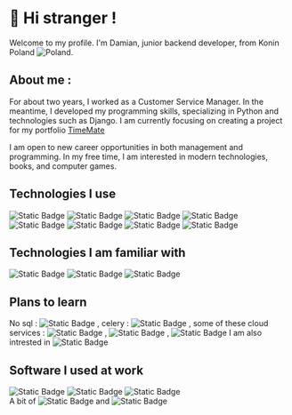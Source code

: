 # 👋 Hi stranger ! 

Welcome to my profile.
I'm Damian, junior backend developer, from Konin Poland ![Poland](https://img.icons8.com/color/24/poland-circular.png).

## About me : 
 For about two years, I worked as a Customer Service Manager. In the meantime, I developed my programming skills, specializing in Python and technologies such as Django. 
 I am currently focusing on creating a project for my portfolio [TimeMate](https://github.com/vaqMAD/TimeMate)
 
 I am open to new career opportunities in both management and programming. In my free time, I am interested in modern technologies, books, and computer games. 

## Technologies I use
![Static Badge](https://img.shields.io/badge/Python-%233776AB?style=for-the-badge&logo=python&logoColor=white) ![Static Badge](https://img.shields.io/badge/Django-%23092E20?style=for-the-badge&logo=django) ![Static Badge](https://img.shields.io/badge/Django%20Rest%20Framework-%23092E20?style=for-the-badge)  ![Static Badge](https://img.shields.io/badge/PostgreSQL-%234169E1?style=for-the-badge&logo=postgresql&logoColor=white) ![Static Badge](https://img.shields.io/badge/GIT-%23F05032?style=for-the-badge&logo=git&logoColor=white) ![Static Badge](https://img.shields.io/badge/GitHub-%23181717?style=for-the-badge&logo=github&logoColor=white) ![Static Badge](https://img.shields.io/badge/Docker-%232496ED?style=for-the-badge&logo=docker&logoColor=white)  ![Static Badge](https://img.shields.io/badge/Linux-%23FCC624?style=for-the-badge&logo=linux&logoColor=black)


## Technologies I am familiar with 
![Static Badge](https://img.shields.io/badge/Flask-%23000000?style=for-the-badge&logo=flask&logoColor=white) ![Static Badge](https://img.shields.io/badge/HTML-%23E34F26?style=for-the-badge&logo=html5&logoColor=white) ![Static Badge](https://img.shields.io/badge/CSS-%231572B6?style=for-the-badge&logo=css3&logoColor=white)

## Plans to learn 
No sql : ![Static Badge](https://img.shields.io/badge/Redis-%23FF4438?style=for-the-badge&logo=redis&logoColor=white)   , celery : ![Static Badge](https://img.shields.io/badge/Celery-%2337814A?style=for-the-badge&logo=celery&logoColor=white)  , some of these cloud services : ![Static Badge](https://img.shields.io/badge/AWS-%23232F3E?style=for-the-badge&logo=amazonwebservices&logoColor=white) , ![Static Badge](https://img.shields.io/badge/Google%20Cloud%20Platform-%234285F4?style=for-the-badge&logo=googlecloud&logoColor=white) , ![Static Badge](https://img.shields.io/badge/Azure-%230080ff?style=for-the-badge)
I am also intrested in ![Static Badge](https://img.shields.io/badge/GO-%2300ADD8?style=for-the-badge&logo=go&logoColor=white)


## Software I used at work
![Static Badge](https://img.shields.io/badge/Redmine-%23B32024?style=for-the-badge&logo=redmine&logoColor=white) ![Static Badge](https://img.shields.io/badge/Trello-%230052CC?style=for-the-badge&logo=trello&logoColor=white)   ![Static Badge](https://img.shields.io/badge/Slack-%234A154B?style=for-the-badge&logo=slack&logoColor=white)  
A bit of ![Static Badge](https://img.shields.io/badge/Clickup-%237B68EE?style=for-the-badge&logo=clickup&logoColor=white) and ![Static Badge](https://img.shields.io/badge/Jira-%230052CC?style=for-the-badge&logo=jira&logoColor=white)
